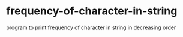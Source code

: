 # frequency-of-character-in-string
program to print frequency of character in string in decreasing order
